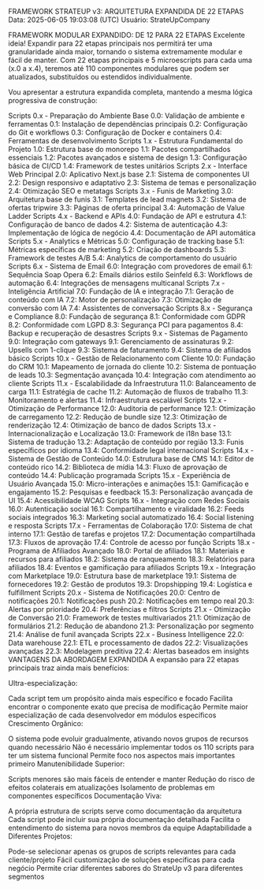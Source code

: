 FRAMEWORK STRATEUP v3: ARQUITETURA EXPANDIDA DE 22 ETAPAS
Data: 2025-06-05 19:03:08 (UTC)
Usuário: StrateUpCompany

FRAMEWORK MODULAR EXPANDIDO: DE 12 PARA 22 ETAPAS
Excelente ideia! Expandir para 22 etapas principais nos permitirá ter uma granularidade ainda maior, tornando o sistema extremamente modular e fácil de manter. Com 22 etapas principais e 5 microescripts para cada uma (x.0 a x.4), teremos até 110 componentes modulares que podem ser atualizados, substituídos ou estendidos individualmente.

Vou apresentar a estrutura expandida completa, mantendo a mesma lógica progressiva de construção:

Scripts 0.x - Preparação do Ambiente Base
0.0: Validação de ambiente e ferramentas
0.1: Instalação de dependências principais
0.2: Configuração do Git e workflows
0.3: Configuração de Docker e containers
0.4: Ferramentas de desenvolvimento
Scripts 1.x - Estrutura Fundamental do Projeto
1.0: Estrutura base do monorepo
1.1: Pacotes compartilhados essenciais
1.2: Pacotes avançados e sistema de design
1.3: Configuração básica de CI/CD
1.4: Framework de testes unitários
Scripts 2.x - Interface Web Principal
2.0: Aplicativo Next.js base
2.1: Sistema de componentes UI
2.2: Design responsivo e adaptativo
2.3: Sistema de temas e personalização
2.4: Otimização SEO e metatags
Scripts 3.x - Funis de Marketing
3.0: Arquitetura base de funis
3.1: Templates de lead magnets
3.2: Sistema de ofertas tripwire
3.3: Páginas de oferta principal
3.4: Automação de Value Ladder
Scripts 4.x - Backend e APIs
4.0: Fundação de API e estrutura
4.1: Configuração de banco de dados
4.2: Sistema de autenticação
4.3: Implementação de lógica de negócio
4.4: Documentação de API automática
Scripts 5.x - Analytics e Métricas
5.0: Configuração de tracking base
5.1: Métricas específicas de marketing
5.2: Criação de dashboards
5.3: Framework de testes A/B
5.4: Analytics de comportamento do usuário
Scripts 6.x - Sistema de Email
6.0: Integração com provedores de email
6.1: Sequência Soap Opera
6.2: Emails diários estilo Seinfeld
6.3: Workflows de automação
6.4: Integrações de mensagens multicanal
Scripts 7.x - Inteligência Artificial
7.0: Fundação de IA e integração
7.1: Geração de conteúdo com IA
7.2: Motor de personalização
7.3: Otimização de conversão com IA
7.4: Assistentes de conversação
Scripts 8.x - Segurança e Compliance
8.0: Fundação de segurança
8.1: Conformidade com GDPR
8.2: Conformidade com LGPD
8.3: Segurança PCI para pagamentos
8.4: Backup e recuperação de desastres
Scripts 9.x - Sistemas de Pagamento
9.0: Integração com gateways
9.1: Gerenciamento de assinaturas
9.2: Upsells com 1-clique
9.3: Sistema de faturamento
9.4: Sistema de afiliados básico
Scripts 10.x - Gestão de Relacionamento com Cliente
10.0: Fundação do CRM
10.1: Mapeamento de jornada do cliente
10.2: Sistema de pontuação de leads
10.3: Segmentação avançada
10.4: Integração com atendimento ao cliente
Scripts 11.x - Escalabilidade da Infraestrutura
11.0: Balanceamento de carga
11.1: Estratégia de cache
11.2: Automação de fluxos de trabalho
11.3: Monitoramento e alertas
11.4: Infraestrutura escalável
Scripts 12.x - Otimização de Performance
12.0: Auditoria de performance
12.1: Otimização de carregamento
12.2: Redução de bundle size
12.3: Otimização de renderização
12.4: Otimização de banco de dados
Scripts 13.x - Internacionalização e Localização
13.0: Framework de i18n base
13.1: Sistema de tradução
13.2: Adaptação de conteúdo por região
13.3: Funis específicos por idioma
13.4: Conformidade legal internacional
Scripts 14.x - Sistema de Gestão de Conteúdo
14.0: Estrutura base de CMS
14.1: Editor de conteúdo rico
14.2: Biblioteca de mídia
14.3: Fluxo de aprovação de conteúdo
14.4: Publicação programada
Scripts 15.x - Experiência de Usuário Avançada
15.0: Micro-interações e animações
15.1: Gamificação e engajamento
15.2: Pesquisas e feedback
15.3: Personalização avançada de UI
15.4: Acessibilidade WCAG
Scripts 16.x - Integração com Redes Sociais
16.0: Autenticação social
16.1: Compartilhamento e viralidade
16.2: Feeds sociais integrados
16.3: Marketing social automatizado
16.4: Social listening e resposta
Scripts 17.x - Ferramentas de Colaboração
17.0: Sistema de chat interno
17.1: Gestão de tarefas e projetos
17.2: Documentação compartilhada
17.3: Fluxos de aprovação
17.4: Controle de acesso por função
Scripts 18.x - Programa de Afiliados Avançado
18.0: Portal de afiliados
18.1: Materiais e recursos para afiliados
18.2: Sistema de ranqueamento
18.3: Relatórios para afiliados
18.4: Eventos e gamificação para afiliados
Scripts 19.x - Integração com Marketplace
19.0: Estrutura base de marketplace
19.1: Sistema de fornecedores
19.2: Gestão de produtos
19.3: Dropshipping
19.4: Logística e fulfillment
Scripts 20.x - Sistema de Notificações
20.0: Centro de notificações
20.1: Notificações push
20.2: Notificações em tempo real
20.3: Alertas por prioridade
20.4: Preferências e filtros
Scripts 21.x - Otimização de Conversão
21.0: Framework de testes multivariados
21.1: Otimização de formulários
21.2: Redução de abandono
21.3: Personalização por segmento
21.4: Análise de funil avançada
Scripts 22.x - Business Intelligence
22.0: Data warehouse
22.1: ETL e processamento de dados
22.2: Visualizações avançadas
22.3: Modelagem preditiva
22.4: Alertas baseados em insights
VANTAGENS DA ABORDAGEM EXPANDIDA
A expansão para 22 etapas principais traz ainda mais benefícios:

Ultra-especialização:

Cada script tem um propósito ainda mais específico e focado
Facilita encontrar o componente exato que precisa de modificação
Permite maior especialização de cada desenvolvedor em módulos específicos
Crescimento Orgânico:

O sistema pode evoluir gradualmente, ativando novos grupos de recursos quando necessário
Não é necessário implementar todos os 110 scripts para ter um sistema funcional
Permite foco nos aspectos mais importantes primeiro
Manutenibilidade Superior:

Scripts menores são mais fáceis de entender e manter
Redução do risco de efeitos colaterais em atualizações
Isolamento de problemas em componentes específicos
Documentação Viva:

A própria estrutura de scripts serve como documentação da arquitetura
Cada script pode incluir sua própria documentação detalhada
Facilita o entendimento do sistema para novos membros da equipe
Adaptabilidade a Diferentes Projetos:

Pode-se selecionar apenas os grupos de scripts relevantes para cada cliente/projeto
Fácil customização de soluções específicas para cada negócio
Permite criar diferentes sabores do StrateUp v3 para diferentes segmentos